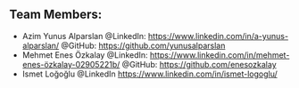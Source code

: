 ## Team Members:

* Azim Yunus Alparslan @LinkedIn: https://www.linkedin.com/in/a-yunus-alparslan/ @GitHub: https://github.com/yunusalparslan
* Mehmet Enes Özkalay @LinkedIn: https://www.linkedin.com/in/mehmet-enes-özkalay-02905221b/ @GitHub: https://github.com/enesozkalay
* Ismet Loğoğlu @LinkedIn https://www.linkedin.com/in/ismet-logoglu/
